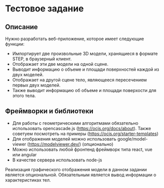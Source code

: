 # Тестовое задание

## Описание
Нужно разработать веб-приложение, которое имеет следующие функции:
* Импортирует две произвольные 3D модели, хранящиеся в формате STEP, в браузерный клиент.
* Отображает эти две модели на одной сцене.
* Выводит информацию о объеме и площади поверхностей каждой из двух моделей.
* Отображает на другой сцене тело, являющееся пересечением первых двух моделей.
* Также выводит информацию об объеме и площади поверхости для этого тела.

## Фреймворки и библиотеки
* Для работы с геометрическими алгоритмами обязательно использовать opencascade.js (https://ocjs.org/docs/about). Также советуем посмотреть на примеры (https://ocjs.org/starter-templates)
* Для отображения моделей можно использовать google/model-viewer (https://modelviewer.dev/) (опционально)
* Можно использовать любой фронтенд фреймворк типа react, vue или angular
* В качестве сервера использовать node-js

Реализация графического отображения модели в данном задании является опциональной. Обязательным является вывод информации о характеристиках тел.